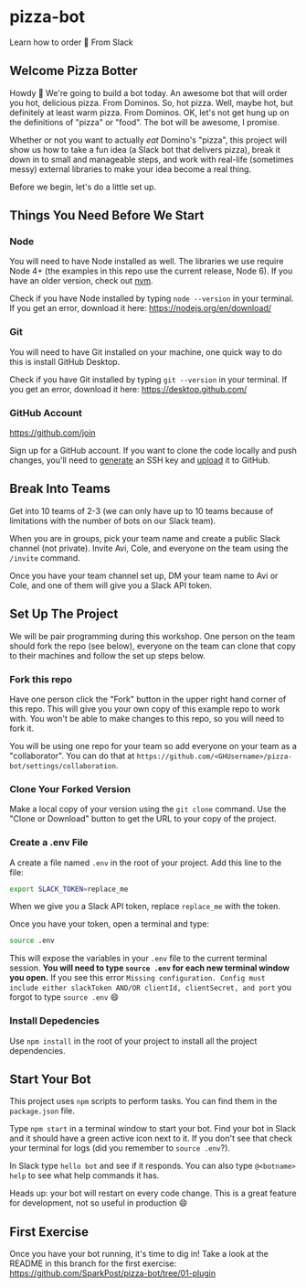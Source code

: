 # pizza-bot
Learn how to order :pizza: From Slack

## Welcome Pizza Botter

Howdy :wave: We're going to build a bot today. An awesome bot that will order you hot, delicious pizza. 
From Dominos. So, hot pizza. Well, maybe hot, but definitely at least warm pizza. From Dominos.
OK, let's not get hung up on the definitions of "pizza" or "food". The bot will be awesome, I promise. 

Whether or not you want to actually _eat_ Domino's "pizza", this project will show us how to take a fun idea (a Slack bot that delivers pizza), break it down in to small and manageable steps, and work with real-life (sometimes messy) external libraries to make your idea become a real thing. 

Before we begin, let's do a little set up. 

## Things You Need Before We Start

### Node

You will need to have Node installed as well. The libraries we use require Node 4+ (the examples in this repo use the current release, Node 6). 
If you have an older version, check out [nvm](https://github.com/creationix/nvm).

Check if you have Node installed by typing `node --version` in your terminal. If you get an error, download it here: https://nodejs.org/en/download/

### Git

You will need to have Git installed on your machine, one quick way to do this is install GitHub Desktop.

Check if you have Git installed by typing `git --version` in your terminal. If you get an error, download it here: https://desktop.github.com/

### GitHub Account

https://github.com/join

Sign up for a GitHub account. If you want to clone the code locally and push changes, you'll 
need to [generate](https://help.github.com/articles/generating-a-new-ssh-key-and-adding-it-to-the-ssh-agent/) an SSH key 
and [upload](https://help.github.com/articles/adding-a-new-ssh-key-to-your-github-account/) it to GitHub.


## Break Into Teams

Get into 10 teams of 2-3 (we can only have up to 10 teams because of limitations with the number of bots on our Slack team).

When you are in groups, pick your team name and create a public Slack channel (not private). Invite Avi, Cole, and everyone on the team using the `/invite` command. 

Once you have your team channel set up, DM your team name to Avi or Cole, and one of them will give you a Slack API token.

## Set Up The Project

We will be pair programming during this workshop. One person on the team should fork the repo (see below), everyone on the team can clone that copy to their machines and follow the set up steps below.

### Fork this repo

Have one person click the "Fork" button in the upper right hand corner of this repo. This will give you your own copy of this example repo to work with. You won't be able to make changes to this repo, so you will need to fork it.

You will be using one repo for your team so add everyone on your team as a "collaborator". You can do that at `https://github.com/<GHUsername>/pizza-bot/settings/collaboration`.

### Clone Your Forked Version

Make a local copy of your version using the `git clone` command. Use the "Clone or Download" button to get the URL to your copy of the project.

### Create a .env File

A create a file named `.env` in the root of your project. Add this line to the file:

```bash
export SLACK_TOKEN=replace_me
```

When we give you a Slack API token, replace `replace_me` with the token.

Once you have your token, open a terminal and type:

```bash
source .env
```

This will expose the variables in your `.env` file to the current terminal session. **You will need to 
type `source .env` for each new terminal window you open.** If you see this error `Missing configuration. Config must 
include either slackToken AND/OR clientId, clientSecret, and port` you forgot to type `source .env` :smile:

### Install Depedencies

Use `npm install` in the root of your project to install all the project dependencies.

## Start Your Bot

This project uses `npm` scripts to perform tasks. You can find them in the `package.json` file.

Type `npm start` in a terminal window to start your bot. Find your bot in Slack and it should have a green active icon next to it. If you don't see that check your terminal for logs (did you remember to `source .env`?).

In Slack type `hello bot` and see if it responds. You can also type `@<botname> help` to see what help commands it has.

Heads up: your bot will restart on every code change. This is a great feature for development, not so useful in production :smile:

## First Exercise

Once you have your bot running, it's time to dig in! Take a look at the README in this branch for the first exercise: 
https://github.com/SparkPost/pizza-bot/tree/01-plugin
